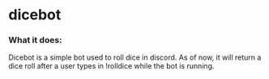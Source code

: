 # dicebot

### What it does:
Dicebot is a simple bot used to roll dice in discord. As of now, it will return a dice roll after a user types in !rolldice while the bot is running.
